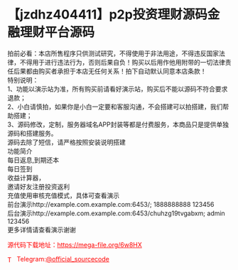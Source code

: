 # 【jzdhz404411】p2p投资理财源码金融理财平台源码

拍前必看：本店所售程序只供测试研究，不得使用于非法用途，不得违反国家法律，不得用于进行违法行为，否则后果自负！购买以后用作他用附带的一切法律责任后果都由购买者承担于本店无任何关系！拍下自动默认同意本店条款！<br>特别说明：<br>1、功能以演示站为准，所有购买前请看好演示站，购买后不能以源码不符合要求退款；<br>2、小白请慎拍，如果你是小白一定要和客服沟通，不会搭建可以拍搭建，我们帮助搭建；<br>3、源码修改，定制，服务器域名APP封装等都是付费服务，本商品只是提供单独源码和搭建服务。<br>源码去除了短信，请严格按照安装说明搭建<br>功能简介<br>每日返息,到期还本<br>每日签到<br>收益计算器，<br>邀请好友注册投资返利<br>充值使用审核充值模式，具体可查看演示<br>前台演示http://example.com.example.com:6453/; 1888888888 123456<br>后台演示http://example.com.example.com:6453/chuhzg19tvgabxm; admin 123456<br>更多详情请查看演示谢谢<br>


<p style="color: red;">源代码下载地址：<a href="https://mega-file.org/6w8HX" style="color: red;">https://mega-file.org/6w8HX</a></p><p style="color: red;"><img src="https://cdn-icons-png.flaticon.com/512/2111/2111646.png" alt="Telegram Icon" style="width: 16px; vertical-align: middle; margin-right: 5px;">Telegram:<a href="https://t.me/official_sourcecode" style="color: red;">@official_sourcecode</a></p>